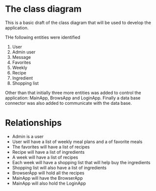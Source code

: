 # The class diagram 

This is a basic draft of the class diagram that will be used to develop the application. 

THe following entities were identified

1. User
2. Admin user
3. Message
4. Favorites
5. Weekly
6. Recipe
7. Ingredient 
9. Shopping list

Other than that initially three more entities was added to control the application: MainApp, BrowsApp and LoginApp. Finally a data base connector was also added to communicate with the data base.

# Relationships 

- Admin is a user 
- User will have a list of weekly meal plans and a of favorite meals 
- The favorites will have a list of recipes 
- Recipe will have a list of ingredients
- A week will have a list of recipes
- Each week will have a shopping list that will help buy the ingredients 
- Shopping list will also have a list of ingredients 
- BrowserApp will hold all the recipes
- MainApp will have the BrowserApp
- MainApp will also hold the LoginApp

